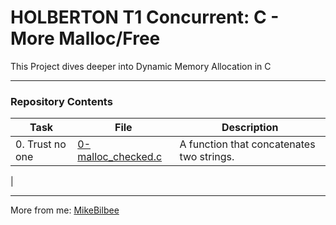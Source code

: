 <h1> HOLBERTON T1 Concurrent: C - More Malloc/Free </h1>

This Project dives deeper into Dynamic Memory Allocation in C

---

<h3> Repository Contents </h3>

| Task | File | Description |
| ----- | ----- | ----- |
| 0. Trust no one | [0-malloc_checked.c]() | A function that concatenates two strings. |
| 



---

More from me: [MikeBilbee](https://github.com/MikeBilbee)